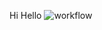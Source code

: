 Hi
Hello
![workflow](https://github.com/lwinlwinmoon1/sem/<RepositoryName>/actions/workflows/main.yml/badge.svg)